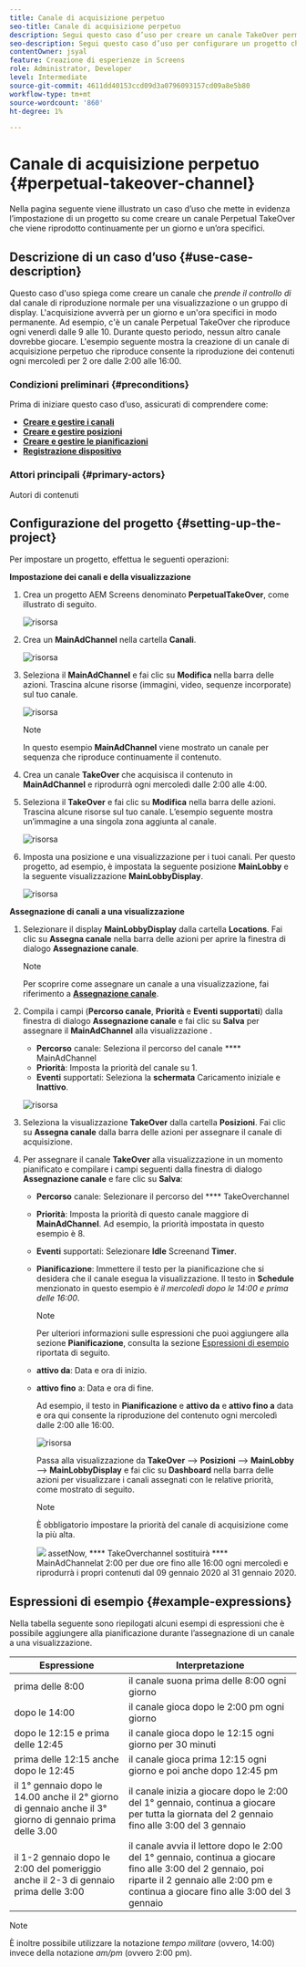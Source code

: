 ```yaml
---
title: Canale di acquisizione perpetuo
seo-title: Canale di acquisizione perpetuo
description: Segui questo caso d’uso per creare un canale TakeOver permanente.
seo-description: Segui questo caso d’uso per configurare un progetto che crea un canale Perpetual TakeOver che viene riprodotto continuamente per un giorno e un’ora specifici.
contentOwner: jsyal
feature: Creazione di esperienze in Screens
role: Administrator, Developer
level: Intermediate
source-git-commit: 4611dd40153ccd09d3a0796093157cd09a8e5b80
workflow-type: tm+mt
source-wordcount: '860'
ht-degree: 1%

---
```



# Canale di acquisizione perpetuo {#perpetual-takeover-channel}

Nella pagina seguente viene illustrato un caso d’uso che mette in evidenza l’impostazione di un progetto su come creare un canale Perpetual TakeOver che viene riprodotto continuamente per un giorno e un’ora specifici.

## Descrizione di un caso d’uso {#use-case-description}

Questo caso d&#39;uso spiega come creare un canale che *prende il controllo di* dal canale di riproduzione normale per una visualizzazione o un gruppo di display. L&#39;acquisizione avverrà per un giorno e un&#39;ora specifici in modo permanente.
Ad esempio, c&#39;è un canale Perpetual TakeOver che riproduce ogni venerdì dalle 9 alle 10. Durante questo periodo, nessun altro canale dovrebbe giocare. L&#39;esempio seguente mostra la creazione di un canale di acquisizione perpetuo che riproduce consente la riproduzione dei contenuti ogni mercoledì per 2 ore dalle 2:00 alle 16:00.

### Condizioni preliminari {#preconditions}

Prima di iniziare questo caso d’uso, assicurati di comprendere come:

* **[Creare e gestire i canali](managing-channels.md)**
* **[Creare e gestire posizioni](managing-locations.md)**
* **[Creare e gestire le pianificazioni](managing-schedules.md)**
* **[Registrazione dispositivo](device-registration.md)**

### Attori principali {#primary-actors}

Autori di contenuti

## Configurazione del progetto {#setting-up-the-project}

Per impostare un progetto, effettua le seguenti operazioni:

**Impostazione dei canali e della visualizzazione**

1. Crea un progetto AEM Screens denominato **PerpetualTakeOver**, come illustrato di seguito.

   ![risorsa](assets/p_usecase1.png)

1. Crea un **MainAdChannel** nella cartella **Canali**.

   ![risorsa](assets/p_usecase2.png)

1. Seleziona il **MainAdChannel** e fai clic su **Modifica** nella barra delle azioni. Trascina alcune risorse (immagini, video, sequenze incorporate) sul tuo canale.

   ![risorsa](assets/p_usecase3.png)


   >[!NOTE]
   >In questo esempio **MainAdChannel** viene mostrato un canale per sequenza che riproduce continuamente il contenuto.

1. Crea un canale **TakeOver** che acquisisca il contenuto in **MainAdChannel** e riprodurrà ogni mercoledì dalle 2:00 alle 4:00.

1. Seleziona il **TakeOver** e fai clic su **Modifica** nella barra delle azioni. Trascina alcune risorse sul tuo canale. L’esempio seguente mostra un’immagine a una singola zona aggiunta al canale.

   ![risorsa](assets/p_usecase4.png)

1. Imposta una posizione e una visualizzazione per i tuoi canali. Per questo progetto, ad esempio, è impostata la seguente posizione **MainLobby** e la seguente visualizzazione **MainLobbyDisplay**.

   ![risorsa](assets/p_usecase5.png)

**Assegnazione di canali a una visualizzazione**

1. Selezionare il display **MainLobbyDisplay** dalla cartella **Locations**. Fai clic su **Assegna canale** nella barra delle azioni per aprire la finestra di dialogo **Assegnazione canale**.

   >[!NOTE]
   >Per scoprire come assegnare un canale a una visualizzazione, fai riferimento a **[Assegnazione canale](channel-assignment.md)**.

1. Compila i campi (**Percorso canale**, **Priorità** e **Eventi supportati**) dalla finestra di dialogo **Assegnazione canale** e fai clic su **Salva** per assegnare il **MainAdChannel** alla visualizzazione .

   * **Percorso** canale: Seleziona il percorso del canale  **** MainAdChannel
   * **Priorità**: Imposta la priorità del canale su 1.
   * **Eventi** supportati: Seleziona la  **schermata** Caricamento iniziale e  **Inattivo**.

   ![risorsa](assets/p_usecase6.png)

1. Seleziona la visualizzazione **TakeOver** dalla cartella **Posizioni**. Fai clic su **Assegna canale** dalla barra delle azioni per assegnare il canale di acquisizione.

1. Per assegnare il canale **TakeOver** alla visualizzazione in un momento pianificato e compilare i campi seguenti dalla finestra di dialogo **Assegnazione canale** e fare clic su **Salva**:

   * **Percorso** canale: Selezionare il percorso del  **** TakeOverchannel
   * **Priorità**: Imposta la priorità di questo canale maggiore di  **MainAdChannel**. Ad esempio, la priorità impostata in questo esempio è 8.
   * **Eventi** supportati: Selezionare  **Idle** Screenand  **Timer**.
   * **Pianificazione**: Immettere il testo per la pianificazione che si desidera che il canale esegua la visualizzazione. Il testo in **Schedule** menzionato in questo esempio è *il mercoledì dopo le 14:00 e prima delle 16:00*.

      >[!NOTE]
      >Per ulteriori informazioni sulle espressioni che puoi aggiungere alla sezione **Pianificazione**, consulta la sezione [Espressioni di esempio](#example-expressions) riportata di seguito.
   * **attivo da**: Data e ora di inizio.
   * **attivo fino** a: Data e ora di fine.

      Ad esempio, il testo in **Pianificazione** e **attivo da** e **attivo fino a** data e ora qui consente la riproduzione del contenuto ogni mercoledì dalle 2:00 alle 16:00.


      ![risorsa](assets/p_usecase7.png)

      Passa alla visualizzazione da **TakeOver** —> **Posizioni** —> **MainLobby** —> **MainLobbyDisplay** e fai clic su **Dashboard** nella barra delle azioni per visualizzare i canali assegnati con le relative priorità, come mostrato di seguito.

      >[!NOTE]
      >È obbligatorio impostare la priorità del canale di acquisizione come la più alta.

      ![](assets/p_usecase8.png)
assetNow,  **** TakeOverchannel sostituirà  **** MainAdChannelat 2:00 per due ore fino alle 16:00 ogni mercoledì e riprodurrà i propri contenuti dal 09 gennaio 2020 al 31 gennaio 2020.

## Espressioni di esempio {#example-expressions}

Nella tabella seguente sono riepilogati alcuni esempi di espressioni che è possibile aggiungere alla pianificazione durante l’assegnazione di un canale a una visualizzazione.

| **Espressione** | **Interpretazione** |
|---|---|
| prima delle 8:00 | il canale suona prima delle 8:00 ogni giorno |
| dopo le 14:00 | il canale gioca dopo le 2:00 pm ogni giorno |
| dopo le 12:15 e prima delle 12:45 | il canale gioca dopo le 12:15 ogni giorno per 30 minuti |
| prima delle 12:15 anche dopo le 12:45 | il canale gioca prima 12:15 ogni giorno e poi anche dopo 12:45 pm |
| il 1° gennaio dopo le 14.00 anche il 2° giorno di gennaio anche il 3° giorno di gennaio prima delle 3.00 | il canale inizia a giocare dopo le 2:00 del 1° gennaio, continua a giocare per tutta la giornata del 2 gennaio fino alle 3:00 del 3 gennaio |
| il 1-2 gennaio dopo le 2:00 del pomeriggio anche il 2-3 di gennaio prima delle 3:00 | il canale avvia il lettore dopo le 2:00 del 1° gennaio, continua a giocare fino alle 3:00 del 2 gennaio, poi riparte il 2 gennaio alle 2:00 pm e continua a giocare fino alle 3:00 del 3 gennaio |

>[!NOTE]
>
>È inoltre possibile utilizzare la notazione _tempo militare_ (ovvero, 14:00) invece della notazione *am/pm* (ovvero 2:00 pm).
